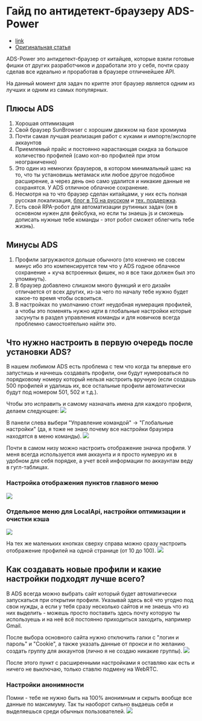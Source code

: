 # Гайд по антидетект-браузеру ADS-Power

- [link](https://app.adspower.net/registration)
- [Оригинальная статья](https://teletype.in/@maxycrypto/ads-power)

ADS-Power это антидетект-браузер от китайцев, которые взяли готовые фишки от других разработчиков и доработали это у себя, почти сразу сделав все идеально и проработав в браузере отличнейшее API.

На данный момент для задач по крипте этот браузер является одним из лучших и одним из самых популярных.

## Плюсы ADS
1. Хорошая оптимизация
2. Свой браузер SunBrowser с хорошим движком на базе хромиума
3. Почти самая лучшая реализация работ с куками и импорте/экспорте аккаунтов
4. Приемлемый прайс и постоянно нарастающая скидка за большое количество профилей (само кол-во профилей при этом неограниченно)
5. Это один из немногих браузеров, в котором минимальный шанс на то, что ты установишь метамаск или любое другое подобное расширение, а через день оно само удалится и никакие данные не сохранятся. У ADS отличное облачное сохранение.
6. Несмотря на то что браузер сделан китайцами, у них есть полная русская локализация, [блог в TG на русском](https://t.me/adspowerru) и [тех. поддержка](https://t.me/AdsPowerSupport).
7. Есть свой RPA-робот для автоматизации рутинных задач (он в основном нужен для фейсбука, но если ты знаешь js и сможешь дописать нужные тебе команды - этот робот сможет облегчить тебе жизнь).

## Минусы ADS
1. Профили загружаются дольше обычного (это конечно не совсем минус ибо это компенсируется тем что у ADS годное облачное сохранение + куча встроенных фишек, но я все таки должен был это упомянуть).
2. В браузер добавлено слишком много функций и его дизайн отличается от всех других, из-за чего по началу тебе нужно будет какое-то время чтобы освоиться.
3. В настройках по умолчанию стоит неудобная нумерация профилей, а чтобы это поменять нужно идти в глобальные настройки которые засунуты в раздел управления команды и для новичков всегда проблемно самостоятельно найти это.

## Что нужно настроить в первую очередь после установки ADS?
В нашем любимом ADS есть проблема с тем что когда ты впервые его запустишь и начнешь создавать профили, они будут нумероваться по порядковому номеру который нельзя настроить вручную (если создашь 500 профилей и удалишь их, все остальные профили автоматически будут под номером 501, 502 и т.д.).

Чтобы это исправить и самому назначать имена для каждого профиля, делаем следующее:
![](https://img3.teletype.in/files/67/c2/67c2e89e-1d19-486e-a564-634aa8e44233.png)

В панели слева выбери "Управление командой" -> "Глобальные настройки" (да, я тоже не знаю почему все настройки браузера находятся в меню команды).
![](https://img4.teletype.in/files/f2/da/f2dab413-1701-43a2-b027-2ec37c94cddd.png)

Почти в самом низу можно настроить отображение значка профиля. У меня всегда используется имя аккаунта и я просто нумерую их в удобном для себя порядке, а учет всей информации по аккаунтам веду в гугл-таблицах.

### Настройка отображения пунктов главного меню
![](https://img1.teletype.in/files/8c/5e/8c5e0a1b-3022-4c0b-b54a-d4b7198abadd.png)

### Отдельное меню для LocalApi, настройки оптимизации и очистки кэша
![](https://img3.teletype.in/files/6d/8c/6d8ced9c-724d-4010-9b68-4eaadf4abca1.png)

На тех же маленьких кнопках сверху справа можно сразу настроить отображение профилей на одной странице (от 10 до 100).
![](https://img2.teletype.in/files/dd/d5/ddd58f4e-1de8-48a9-9aef-69904be8d8f6.png)

## Как создавать новые профили и какие настройки подходят лучше всего?

В ADS всегда можно выбрать сайт который будет автоматически запускаться при открытии профиля. Указывай здесь всё что угодно под свои нужды, а если у тебя сразу несколько сайтов и не знаешь что из них выделить - можешь просто поставить здесь почту которую ты используешь и на неё всё постоянно приходиться заходить, например Gmail.

После выбора основного сайта нужно отключить галки с "логин и пароль" и "Cookie", а также указать данные от прокси и по желанию создать группу для аккаунтов (лично я не создаю никакие группы).
![](https://img3.teletype.in/files/6d/85/6d850fca-7030-4886-bb4b-24078a06bb5e.png)

После этого пункт с расширенными настройками я оставляю как есть и ничего не выключаю, только ставлю подмену на WebRTC.

### Настройки анонимности
Помни - тебе не нужно быть на 100% анонимным и скрыть вообще все данные по максимуму. Так ты наоборот сильно выдаешь себя и выделяешься среди обычных пользователей.
![](https://img2.teletype.in/files/1d/e7/1de778c0-a226-40b6-9505-6fe728ce7312.png)